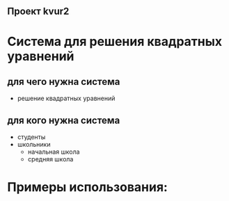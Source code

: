 ## Проект kvur2
# Система для решения квадратных уравнений
## для чего нужна система
* решение квадратных уравнений
## для кого нужна система
* студенты
* школьники
  * начальная школа
  * средняя школа
# Примеры использования: